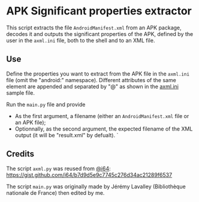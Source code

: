 # APK Significant properties extractor

This script extracts the file `AndroidManifest.xml` from an APK package, decodes it and outputs the significant properties of the APK, defined by the user in the `axml.ini` file, both to the shell and to an XML file.

## Use
Define the properties you want to extract from the APK file in the `axml.ini` file (omit the "android:" namespace). Different attributes of the same element are appended and separated by "@" as shown in the [axml.ini](axml.ini) sample file.

Run the `main.py` file and provide
* As the first argument, a filename (either an `AndroidManifest.xml` file or an APK file);
* Optionnally, as the second argument, the expected filename of the XML output (it will be "result.xml" by defualt).
`
## Credits
The script `axml.py` was reused from [@i64](https://github.com/i64): https://gist.github.com/i64/b7d9d5e9c7745c276d34ac21289f6537

The script `main.py` was originally made by Jérémy Lavalley (Bibliothèque nationale de France) then edited by me.